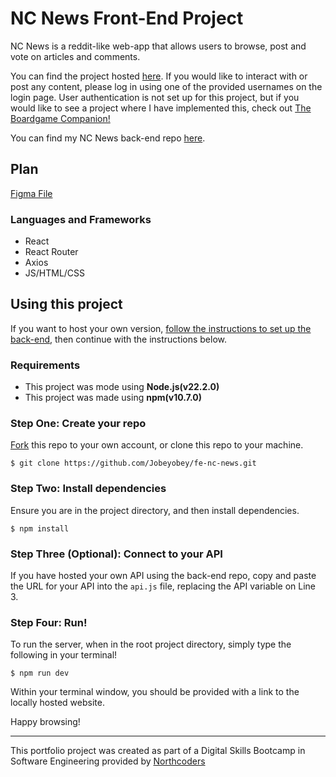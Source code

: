 # NC News Front-End Project

NC News is a reddit-like web-app that allows users to browse, post and vote on articles and comments.

You can find the project hosted [here](https://nc-news-joehollands.netlify.app/). If you would like to interact with or post any content, please log in using one of the provided usernames on the login page. User authentication is not set up for this project, but if you would like to see a project where I have implemented this, check out [The Boardgame Companion!](https://github.com/Jobeyobey/the-boardgame-companion)

You can find my NC News back-end repo [here](https://github.com/Jobeyobey/be-nc-news).

## Plan

[Figma File](https://www.figma.com/board/hNDmPxAKqNlW01vEiI1ToF/NC-News-Frontend?node-id=0-1&t=j7mILs35IkFBxi5f-0)

### Languages and Frameworks

-   React
-   React Router
-   Axios
-   JS/HTML/CSS

## Using this project

If you want to host your own version, [follow the instructions to set up the back-end](https://github.com/Jobeyobey/be-nc-news), then continue with the instructions below.

### Requirements

-   This project was mode using **Node.js(v22.2.0)**
-   This project was made using **npm(v10.7.0)**

### Step One: Create your repo

[Fork](https://github.com/Jobeyobey/fe-nc-news/fork) this repo to your own account, or clone this repo to your machine.

```
$ git clone https://github.com/Jobeyobey/fe-nc-news.git
```

### Step Two: Install dependencies

Ensure you are in the project directory, and then install dependencies.

```
$ npm install
```

### Step Three (Optional): Connect to your API

If you have hosted your own API using the back-end repo, copy and paste the URL for your API into the `api.js` file, replacing the API variable on Line 3.

### Step Four: Run!

To run the server, when in the root project directory, simply type the following in your terminal!

```
$ npm run dev
```

Within your terminal window, you should be provided with a link to the locally hosted website.

Happy browsing!

---

This portfolio project was created as part of a Digital Skills Bootcamp in Software Engineering provided by [Northcoders](https://northcoders.com/)
